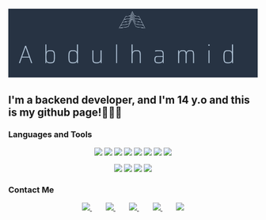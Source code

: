[![Header](https://github.com/rezzes77/rezzes77/blob/main/%D0%A1%D0%BD%D0%B8%D0%BC%D0%BE%D0%BA%20%D1%8D%D0%BA%D1%80%D0%B0%D0%BD%D0%B0%202025-03-23%20171122.png)](https://t.me/zacfanR)

## I'm a backend developer, and I'm 14 y.o and this is my github page!👨🏻‍💻

### Languages and Tools
<p align="center">
    <img src="https://img.shields.io/badge/Python-273343?style=for-the-badge&logo=python&logoColor=3D75A4">
    <img src="https://img.shields.io/badge/Rest_Framework-273343?style=for-the-badge&logo=django&logoColor=174435">
    <img src="https://img.shields.io/badge/SQLite-273343?style=for-the-badge&logo=SQLite&logoColor=2089CF">
    <img src="https://img.shields.io/badge/PostgreSQL-273343?style=for-the-badge&logo=PostgreSQL&logoColor=386C94">
    <img src="https://img.shields.io/badge/Git-273343?style=for-the-badge&logo=Git&logoColor=F05539">
    <img src="https://img.shields.io/badge/GitHub-273343?style=for-the-badge&logo=gitHub&logoColor=090909">
    <img src="https://img.shields.io/badge/HTML-273343?style=for-the-badge&logo=html5&logoColor=E5532D">
    <img src="https://img.shields.io/badge/CSS-273343?style=for-the-badge&logo=CSS&logoColor=2061AA">
</p>

<p align="center">
    <img src="https://img.shields.io/badge/Docker-273343?style=for-the-badge&logo=docker&logoColor=1072D8">
    <img src="https://img.shields.io/badge/Postman-273343?style=for-the-badge&logo=postman&logoColor=FF6C37">
    <img src="https://img.shields.io/badge/Nginx-273343?style=for-the-badge&logo=nginx&logoColor=207832">
    <img src="https://img.shields.io/badge/Swagger-273343?style=for-the-badge&logo=swagger&logoColor=729D08">
</p>

### Contact Me
<p align="center">
    <a href="https://t.me/zacfanR">
        <img src="https://img.shields.io/badge/Telegram-273343?style=for-the-badge&logo=Telegram&logoColor=30ACEB">
    </a> &nbsp;&nbsp;&nbsp;&nbsp;&nbsp;&nbsp;
    <a href="https://www.tiktok.com/@rezzes7?_t=ZS-8uvH9LaIRz5&_r=1">
        <img src="https://img.shields.io/badge/TikTok-273343?style=for-the-badge&logo=TikTok&logoColor=090909">
    </a> &nbsp;&nbsp;&nbsp;&nbsp;&nbsp;&nbsp;
    <a href="https://www.instagram.com/xwyq11?igsh=OGQ5ZDc2ODk2ZA==">
        <img src="https://img.shields.io/badge/Instagram-273343?style=for-the-badge&logo=Instagram&logoColor=D02D65">
    </a> &nbsp;&nbsp;&nbsp;&nbsp;&nbsp;&nbsp;
    <a href="mailto:abdugood03@gmail.com">
        <img src="https://img.shields.io/badge/gmail-273343?style=for-the-badge&logo=gmail&logoColor=E45247">
    </a> &nbsp;&nbsp;&nbsp;&nbsp;&nbsp;&nbsp;
    <a href="https://api.whatsapp.com/send/?phone=%2B996707547539&text&type=phone_number&app_absent=0">
        <img src="https://img.shields.io/badge/Whatsapp-273343?style=for-the-badge&logo=Whatsapp&logoColor=25D366">
    </a>
</p>

